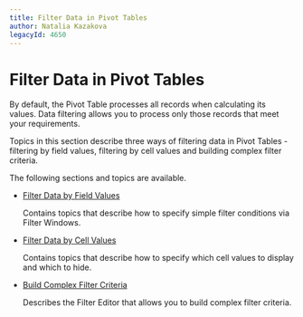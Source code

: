 ```yaml
---
title: Filter Data in Pivot Tables
author: Natalia Kazakova
legacyId: 4650
---
```

# Filter Data in Pivot Tables
By default, the Pivot Table processes all records when calculating its values. Data filtering allows you to process only those records that meet your requirements.

Topics in this section describe three ways of filtering data in Pivot Tables - filtering by field values, filtering by cell values and building complex filter criteria.

The following sections and topics are available.
* [Filter Data by Field Values](filter-data/filter-data-by-field-values.md)
	
	Contains topics that describe how to specify simple filter conditions via Filter Windows.
* [Filter Data by Cell Values](filter-data/filter-data-by-cell-values.md)
	
	Contains topics that describe how to specify which cell values to display and which to hide.
* [Build Complex Filter Criteria](filter-data/build-complex-filter-criteria.md)
	
	Describes the Filter Editor that allows you to build complex filter criteria.